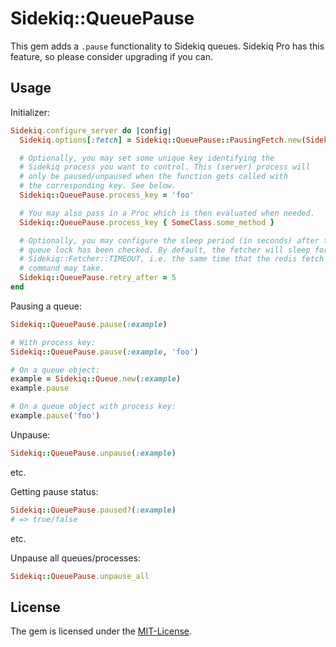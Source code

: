 # Sidekiq::QueuePause

This gem adds a `.pause` functionality to Sidekiq queues. Sidekiq Pro has this feature, so please consider upgrading if you can.

## Usage

Initializer:

```ruby
Sidekiq.configure_server do |config|
  Sidekiq.options[:fetch] = Sidekiq::QueuePause::PausingFetch.new(Sidekiq.options)

  # Optionally, you may set some unique key identifying the
  # Sidekiq process you want to control. This (server) process will
  # only be paused/unpaused when the function gets called with
  # the corresponding key. See below.
  Sidekiq::QueuePause.process_key = 'foo'

  # You may also pass in a Proc which is then evaluated when needed.
  Sidekiq::QueuePause.process_key { SomeClass.some_method }

  # Optionally, you may configure the sleep period (in seconds) after the
  # queue lock has been checked. By default, the fetcher will sleep for
  # Sidekiq::Fetcher::TIMEOUT, i.e. the same time that the redis fetch
  # command may take.
  Sidekiq::QueuePause.retry_after = 5
end
```

Pausing a queue:

```ruby
Sidekiq::QueuePause.pause(:example)
```

```ruby
# With process key:
Sidekiq::QueuePause.pause(:example, 'foo')
```

```ruby
# On a queue object:
example = Sidekiq::Queue.new(:example)
example.pause
```

```ruby
# On a queue object with process key:
example.pause('foo')
```

Unpause:

```ruby
Sidekiq::QueuePause.unpause(:example)
```

etc.

Getting pause status:

```ruby
Sidekiq::QueuePause.paused?(:example)
# => true/false
```

etc.

Unpause all queues/processes:

```ruby
Sidekiq::QueuePause.unpause_all
```

## License

The gem is licensed under the [MIT-License](COPYING).
